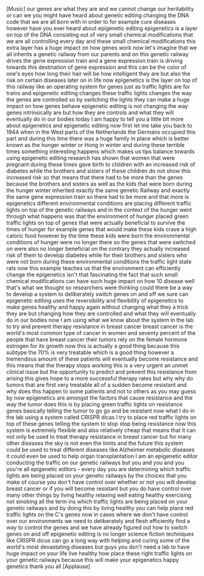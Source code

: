 
[Music]
our genes are what they are and we
cannot change our heritability or can we
you might have heard about genetic
editing changing the DNA code that we
are all born with in order to for
example cure diseases however have you
ever heard about epigenetic editing
epigenetics is a layer on top of the DNA
consisting out of very small chemical
modifications that we are all
controlling every day and these small
chemical modifications this extra layer
has a huge impact on how genes work now
let&#39;s imagine that we all inherits a
genetic railway from our parents and on
this genetic railway drives the gene
expression train and a gene expression
train is driving towards this
destination of gene expression and this
can be the color of one&#39;s eyes how long
their hair will be how intelligent they
are but also the risk on certain
diseases later on in life now
epigenetics is the layer on top of this
railway like an operating system for
genes just as traffic lights are for
trains and epigenetic editing changes
these traffic lights changes the way the
genes are controlled so by switching the
lights they can make a huge impact on
how genes behave epigenetic editing is
not changing the way genes intrinsically
are but how they are controls and what
they will eventually do in our bodies
today I am happy to tell you a little
bit more about epigenetics and
epigenetic editing now first let me take
you back to 1944 when in the West parts
of the Netherlands the Germans occupied
this part and during this time there was
a huge family
in place which is better known as the
hunger winter or Hong in winter and
during these terrible times something
interesting happens which makes us tips
balance towards using epigenetic editing
research has shown that women that were
pregnant during these times gave birth
to children with an increased risk of
diabetes while the brothers and sisters
of these children do not show this
increased risk so that means that there
had to be more than the genes because
the brothers and sisters as well as the
kids that were born during the hunger
winter inherited exactly the same
genetic Railway and exactly the same
gene expression train so there had to be
more and that more is epigenetics
different environmental conditions are
placing different traffic lights on top
of the genetic railways and in the
context of the hunger went through what
happens was that the environment of
hunger placed green traffic lights on
top of genes that were actually
beneficial to survive the times of
hunger for example genes that would make
these kids crave a high caloric food
however by the time these kids were born
the environmental conditions of hunger
were no longer there so the genes that
were switched on were also no longer
beneficial on the contrary they actually
increased risk of them to develop
diabetes while for their brothers and
sisters who were not born during these
environmental conditions the traffic
light state rats now this example
teaches us that the environment can
efficiently change the epigenetics isn&#39;t
that fascinating the fact that such
small chemical modifications can have
such huge impact on how 10 disease well
that&#39;s what we thought so researchers
were thinking could there be a way to
develop a system to deliberately switch
genes on and off we sure can
epigenetic editing uses the
reversibility and flexibility of
epigenetics to make genes healthy and
happy again without changing what they a
trick they are but changing how they are
controlled and what they will eventually
do in our bodies now I am using what we
know about the system in the lab to try
and prevent therapy resistance in breast
cancer breast cancer is the world&#39;s most
common type of cancer in women and
seventy percent of the people that have
breast cancer their tumors rely on the
female hormone estrogen for its growth
now this is actually a good thing
because this subtype the 70% is very
treatable which is a good thing however
a tremendous amount of these patients
will eventually become resistance and
this means that the therapy stops
working this is a very urgent an unmet
clinical issue but the opportunity to
predict and prevent this resistance from
arising this gives hope to a more
successful therapy rates but why why do
tumors that are first very treatable all
of a sudden become resistant and why
does this happen to some patients and
not to others as you may guess by now
epigenetics are amongst the factors that
cause resistance and the way the tumor
does this is by placing green traffic
lights on resistance genes basically
telling the tumor to go go and be
resistant now what I do in the lab using
a system called CRISPR dicas I try to
place red traffic lights on top of these
genes telling the system to stop stop
being resistance now this system is
extremely flexible and also relatively
cheap that means that it can not only be
used to treat therapy resistance in
breast cancer but for many other
diseases the sky is not even the limits
and the future this system could be used
to
treat different diseases like Alzheimer
metabolic diseases it could even be used
to help organ transplantation I am an
epigenetic editor conducting the traffic
on our genetic railways but you and you
and you you&#39;re all epigenetic editors -
every day you are determining which
traffic lights are being placed on your
genetic railways by the choices that you
make of course you don&#39;t have control
over whether or not you will develop
breast cancer or if you will become
resistant but you do have control over
many other things by living healthy
relaxing well eating healthy exercising
not smoking all the term ins which
traffic lights are being placed on your
genetic railways and by doing this by
living healthy you can help place red
traffic lights on the C&#39;s genes now in
cases where we don&#39;t have control over
our environments we need to deliberately
and flesh efficiently find a way to
control the genes and we have already
figured out how to switch genes on and
off epigenetic editing is no longer
science fiction techniques like CRISPR
dicus can go a long way with helping and
curing some of the world&#39;s most
devastating diseases but guys you don&#39;t
need a lab to have huge impact on your
life live healthy how place these right
traffic lights on your genetic railways
because this will make your epigenetics
happy genetics thank you all
[Applause]

